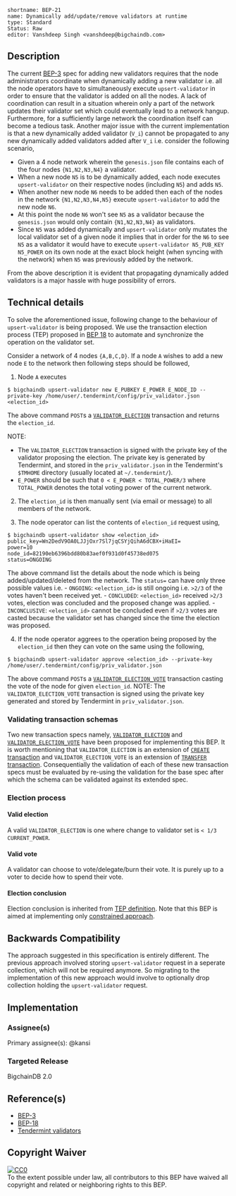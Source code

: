 ```
shortname: BEP-21
name: Dynamically add/update/remove validators at runtime
type: Standard
Status: Raw
editor: Vanshdeep Singh <vanshdeep@bigchaindb.com>
```

## Description

The current [BEP-3](../3/) spec for adding new validators requires that the node administrators coordinate when dynamically adding a new validator i.e. all the node operators have to simultaneously execute `upsert-validator` in order to ensure that the validator is added on all the nodes. A lack of coordination can result in a situation wherein only a part of the network updates their validator set which could eventually lead to a network hangup. Furthermore, for a sufficiently large network the coordination itself can become a tedious task.
Another major issue with the current implementation is that a new dynamically added validator (`V_i`) cannot be propagated to any new dynamically added validators added after `V_i` i.e. consider the following scenario,


- Given a 4 node network wherein the `genesis.json` file contains each of the four nodes `{N1,N2,N3,N4}` a validator.
- When a new node `N5` is to be dynamically added, each node executes `upsert-validator` on their respective nodes (including `N5`) and adds `N5`.
- When another new node `N6` needs to be added then each of the nodes in the network `{N1,N2,N3,N4,N5}` execute `upsert-validator` to add the new node `N6`.
- At this point the node `N6` won't see `N5` as a validator because the `genesis.json` would only contain `{N1,N2,N3,N4}` as validators.
- Since `N5` was added dynamically and `upsert-validator` only mutates the local validator set of a given node it implies that in order for the `N6` to see `N5` as a validator it would have to execute `upsert-validator N5_PUB_KEY N5_POWER` on its own node at the exact block height (when syncing with the network) when `N5` was previously added by the network.


From the above description it is evident that propagating dynamically added validators is a major hassle with huge possibility of errors.


## Technical details

To solve the aforementioned issue, following change to the behaviour of `upsert-validator` is being proposed. We use the transaction election process (TEP) proposed in [BEP 18](../18) to automate and synchronize the operation on the validator set.

Consider a network of 4 nodes `{A,B,C,D}`. If a node `A` wishes to add a new node `E` to the network then following steps should be followed,

1. Node `A` executes

  ```
  $ bigchaindb upsert-validator new E_PUBKEY E_POWER E_NODE_ID --private-key /home/user/.tendermint/config/priv_validator.json
  <election_id>
 ```

  The above command `POST`s a [`VALIDATOR_ELECTION`][spec_validator_election] transaction and returns the `election_id`.

  NOTE:

  - The `VALIDATOR_ELECTION` transaction is signed with the private key of the validator proposing the election. The private key is generated by Tendermint, and stored in the `priv_validator.json` in the Tendermint's `$TMHOME` directory (usually located at `~/.tendermint/`).
  - `E_POWER` should be such that `0 < E_POWER < TOTAL_POWER/3` where `TOTAL_POWER` denotes the total voting power of the current network.


2. The `election_id` is then manually sent (via email or message) to all members of the network.

3. The node operator can list the contents of `election_id` request using,

  ```
  $ bigchaindb upsert-validator show <election_id>
  public_key=Wn2DedV9OA0LJJjOxr7Sl7jqCSYjQihA6dCBX+iHaEI=
  power=10
  node_id=82190eb6396bdd80b83aef0f931d0f45738ed075
  status=ONGOING
  ```

  The above command list the details about the node which is being added/updated/deleted from the network. The `status=` can have only three possible values i.e. 
    - `ONGOING`: `<election_id>` is still ongoing i.e. `>2/3` of the votes haven't been received yet.
    - `CONCLUDED`: `<election_id>` received `>2/3` votes, election was concluded and the proposed change was applied.
    - `INCONCLUSIVE`: `<election_id>` cannot be concluded even if `>2/3` votes are casted because the validator set has changed since the time the election was proposed.

4. If the node operator aggrees to the operation being proposed by the `election_id` then they can vote on the same using the following,

  ```
  $ bigchaindb upsert-validator approve <election_id> --private-key /home/user/.tendermint/config/priv_validator.json
  ```

  The above command `POST`s a [`VALIDATOR_ELECTION_VOTE`][spec_validator_election_vote] transaction casting the vote of the node for given `election_id`.
  NOTE: The `VALIDATOR_ELECTION_VOTE` transaction is signed using the private key generated and stored by Tendermint in `priv_validator.json`.


### Validating transaction schemas
Two new transaction specs namely, [`VALIDATOR_ELECTION`][spec_validator_election] and [`VALIDATOR_ELECTION_VOTE`][spec_validator_election_vote] have been proposed for implementing this BEP. It is worth mentioning that `VALIDATOR_ELECTION` is an extension of [`CREATE` transaction](../13) and `VALIDATOR_ELECTION_VOTE` is an extension of [`TRANSFER` transaction](../13). Consequentially the validation of each of these new transaction specs must be evaluated by re-using the validation for the base spec after which the schema can be validated against its extended spec.


### Election process

#### Valid election

A valid `VALIDATOR_ELECTION` is one where change to validator set is `< 1/3 CURRENT_POWER`.

#### Valid vote

A validator can choose to vote/delegate/burn their vote. It is purely up to a voter to decide how to spend their vote.

#### Election conclusion

Election conclusion is inherited from [TEP definition](../18#concluding-election). Note that this BEP is aimed at implementing only [constrained approach](../18#constrained-approach-approach-1).


## Backwards Compatibility 
The approach suggested in this specification is entirely different. The previous approach involved storing `upsert-validator` request in a seperate collection, which will not be required anymore. So migrating to the implementation of this new approach would involve to optionally drop collection holding the `upsert-validator` request.


## Implementation

### Assignee(s)
Primary assignee(s): @kansi

### Targeted Release
BigchainDB 2.0


## Reference(s)
- [BEP-3](../3)
- [BEP-18](../18)
- [Tendermint validators](http://tendermint.readthedocs.io/en/master/specification/validators.html)


## Copyright Waiver

<p xmlns:dct="http://purl.org/dc/terms/">
  <a rel="license"
     href="http://creativecommons.org/publicdomain/zero/1.0/">
    <img src="http://i.creativecommons.org/p/zero/1.0/88x31.png" style="border-style: none;" alt="CC0" />
  </a>
  <br />
  To the extent possible under law, all contributors to this BEP
  have waived all copyright and related or neighboring rights to this BEP.
</p>

[spec_validator_election]: ./transaction_validator_election_v2.0.yaml
[spec_validator_election_vote]: ./transaction_validator_election_vote_v2.0.yaml
